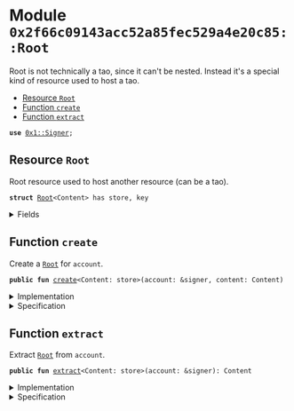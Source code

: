 
<a name="0x2f66c09143acc52a85fec529a4e20c85_Root"></a>

# Module `0x2f66c09143acc52a85fec529a4e20c85::Root`

Root is not technically a tao, since it can't be nested.
Instead it's a special kind of resource used to host a tao.


-  [Resource `Root`](#0x2f66c09143acc52a85fec529a4e20c85_Root_Root)
-  [Function `create`](#0x2f66c09143acc52a85fec529a4e20c85_Root_create)
-  [Function `extract`](#0x2f66c09143acc52a85fec529a4e20c85_Root_extract)


<pre><code><b>use</b> <a href="">0x1::Signer</a>;
</code></pre>



<a name="0x2f66c09143acc52a85fec529a4e20c85_Root_Root"></a>

## Resource `Root`

Root resource used to host another resource (can be a tao).


<pre><code><b>struct</b> <a href="Root.md#0x2f66c09143acc52a85fec529a4e20c85_Root">Root</a>&lt;Content&gt; has store, key
</code></pre>



<details>
<summary>Fields</summary>


<dl>
<dt>
<code>content: Content</code>
</dt>
<dd>

</dd>
</dl>


</details>

<a name="0x2f66c09143acc52a85fec529a4e20c85_Root_create"></a>

## Function `create`

Create a <code><a href="Root.md#0x2f66c09143acc52a85fec529a4e20c85_Root">Root</a></code> for <code>account</code>.


<pre><code><b>public</b> <b>fun</b> <a href="Root.md#0x2f66c09143acc52a85fec529a4e20c85_Root_create">create</a>&lt;Content: store&gt;(account: &signer, content: Content)
</code></pre>



<details>
<summary>Implementation</summary>


<pre><code><b>public</b> <b>fun</b> <a href="Root.md#0x2f66c09143acc52a85fec529a4e20c85_Root_create">create</a>&lt;Content: store&gt;(account: &signer, content: Content) {
    move_to&lt;<a href="Root.md#0x2f66c09143acc52a85fec529a4e20c85_Root">Root</a>&lt;Content&gt;&gt;(account, <a href="Root.md#0x2f66c09143acc52a85fec529a4e20c85_Root">Root</a>&lt;Content&gt; { content: content });
}
</code></pre>



</details>

<details>
<summary>Specification</summary>



<pre><code><b>aborts_if</b> <b>exists</b>&lt;<a href="Root.md#0x2f66c09143acc52a85fec529a4e20c85_Root">Root</a>&lt;Content&gt;&gt;(<a href="_spec_address_of">Signer::spec_address_of</a>(account));
<b>modifies</b> <b>global</b>&lt;<a href="Root.md#0x2f66c09143acc52a85fec529a4e20c85_Root">Root</a>&lt;Content&gt;&gt;(<a href="_spec_address_of">Signer::spec_address_of</a>(account));
<b>ensures</b> <b>exists</b>&lt;<a href="Root.md#0x2f66c09143acc52a85fec529a4e20c85_Root">Root</a>&lt;Content&gt;&gt;(<a href="_spec_address_of">Signer::spec_address_of</a>(account));
</code></pre>



</details>

<a name="0x2f66c09143acc52a85fec529a4e20c85_Root_extract"></a>

## Function `extract`

Extract <code><a href="Root.md#0x2f66c09143acc52a85fec529a4e20c85_Root">Root</a></code> from <code>account</code>.


<pre><code><b>public</b> <b>fun</b> <a href="Root.md#0x2f66c09143acc52a85fec529a4e20c85_Root_extract">extract</a>&lt;Content: store&gt;(account: &signer): Content
</code></pre>



<details>
<summary>Implementation</summary>


<pre><code><b>public</b> <b>fun</b> <a href="Root.md#0x2f66c09143acc52a85fec529a4e20c85_Root_extract">extract</a>&lt;Content: store&gt;(account: &signer): Content <b>acquires</b> <a href="Root.md#0x2f66c09143acc52a85fec529a4e20c85_Root">Root</a> {
    <b>let</b> owner = <a href="_address_of">Signer::address_of</a>(account);
    <b>let</b> root = move_from&lt;<a href="Root.md#0x2f66c09143acc52a85fec529a4e20c85_Root">Root</a>&lt;Content&gt;&gt;(owner);
    <b>let</b> <a href="Root.md#0x2f66c09143acc52a85fec529a4e20c85_Root">Root</a>&lt;Content&gt; { content } = root;

    content
}
</code></pre>



</details>

<details>
<summary>Specification</summary>



<pre><code><b>aborts_if</b> !<b>exists</b>&lt;<a href="Root.md#0x2f66c09143acc52a85fec529a4e20c85_Root">Root</a>&lt;Content&gt;&gt;(<a href="_spec_address_of">Signer::spec_address_of</a>(account));
<b>modifies</b> <b>global</b>&lt;<a href="Root.md#0x2f66c09143acc52a85fec529a4e20c85_Root">Root</a>&lt;Content&gt;&gt;(<a href="_spec_address_of">Signer::spec_address_of</a>(account));
<b>ensures</b> !<b>exists</b>&lt;<a href="Root.md#0x2f66c09143acc52a85fec529a4e20c85_Root">Root</a>&lt;Content&gt;&gt;(<a href="_spec_address_of">Signer::spec_address_of</a>(account));
</code></pre>




<pre><code><b>pragma</b> aborts_if_is_strict;
</code></pre>



</details>
